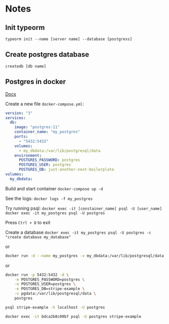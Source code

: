 # Notes

## Init typeorm
`typeorm init --name [server name] --database [postgress]`

## Create postgres database
`createdb [db name]`

## Postgres in docker
[Docs](https://hub.docker.com/_/postgres)

Create a new file `docker-compose.yml`:

```yml
version: "3"
services:
  db:
    image: "postgres:11"
    container_name: "my_postgres"
    ports:
      - "5432:5432"
    volumes:
      - my_dbdata:/var/lib/postgresql/data
    environment:
      POSTGRES_PASSWORD: postgres
      POSTGRES_USER: postgres
      POSTGRES_DB: just-another-next-boilerplate
volumes:
  my_dbdata:
```

Build and start container
`docker-compose up -d`


See the logs:
`docker logs -f my_postgres`

Try running psql:
`docker exec -it [constainer_name] psql -U [user_name]`
`docker exec -it my_postgres psql -U postgres`

Press `Ctrl + D` to exit

Create a database
`docker exec -it my_postgres psql -U postgres -c "create database my_database"`

or 
```bash
docker run -d --name my_postgres -v my_dbdata:/var/lib/postgresql/data -p 54320:5432 postgres:11
```

or 

```bash
docker run -p 5432:5432 -d \
    -e POSTGRES_PASSWORD=postgres \
    -e POSTGRES_USER=postgres \
    -e POSTGRES_DB=stripe-example \
    -v pgdata:/var/lib/postgresql/data \
    postgres

psql stripe-example -h localhost -U postgres

docker exec -it bdca2b8c09b7 psql -U postgres stripe-example
```